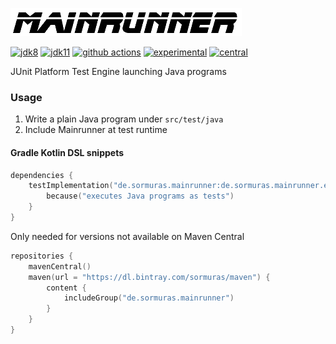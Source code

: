 ![mainrunner](mainrunner.png)

[![jdk8](https://img.shields.io/badge/java-8-lightgray.svg)](http://jdk.java.net/8)
[![jdk11](https://img.shields.io/badge/java-11+-blue.svg)](http://jdk.java.net/11)
[![github actions](https://github.com/sormuras/mainrunner/workflows/CI/badge.svg)](https://github.com/sormuras/mainrunner/actions)
[![experimental](https://img.shields.io/badge/api-experimental-yellow.svg)](https://javadoc.io/doc/de.sormuras.mainrunner/de.sormuras.mainrunner.engine)
[![central](https://img.shields.io/maven-central/v/de.sormuras.mainrunner/de.sormuras.mainrunner.engine.svg)](https://search.maven.org/search?q=g:de.sormuras.mainrunner%20AND%20a:de.sormuras.mainrunner.*)

JUnit Platform Test Engine launching Java programs


### Usage

1. Write a plain Java program under `src/test/java`
2. Include Mainrunner at test runtime

#### Gradle Kotlin DSL snippets


```kotlin
dependencies {
    testImplementation("de.sormuras.mainrunner:de.sormuras.mainrunner.engine:$VERSION") {
        because("executes Java programs as tests")
    }
}
```

Only needed for versions not available on Maven Central
```kotlin
repositories {
    mavenCentral()
    maven(url = "https://dl.bintray.com/sormuras/maven") {
        content {
            includeGroup("de.sormuras.mainrunner")
        }
    }
}
```
